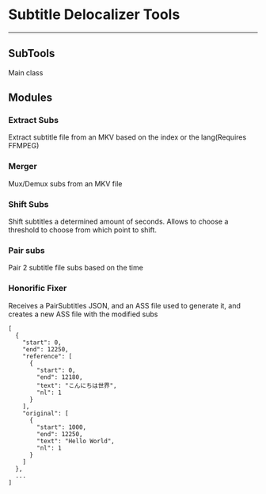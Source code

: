 # Subtitle Delocalizer Tools
----------------------------

## SubTools

Main class

## Modules

### Extract Subs

Extract subtitle file from an MKV based on the index or the lang(Requires FFMPEG)

### Merger

Mux/Demux subs from an MKV file

### Shift Subs

Shift subtitles a determined amount of seconds. Allows to choose a threshold to choose from which point to shift.

### Pair subs

Pair 2 subtitle file subs based on the time

### Honorific Fixer

Receives a PairSubtitles JSON, and an ASS file used to generate it, and creates a new ASS file with the modified subs

```
[
  {
    "start": 0,
    "end": 12250,
    "reference": [
      {
        "start": 0,
        "end": 12180,
        "text": "こんにちは世界",
        "nl": 1
      }
    ],
    "original": [
      {
        "start": 1000,
        "end": 12250,
        "text": "Hello World",
        "nl": 1
      }
    ]
  },
  ...
]
```